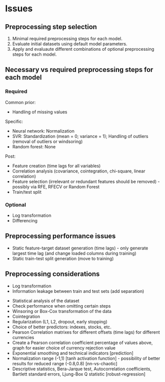 # Issues

## Preprocessing step selection

1. Minimal required preprocessing steps for each model.
2. Evaluate initial datasets using default model parameters.
3. Apply and evaluaute different combinations of optional preprocessing steps for each model.

## Necessary vs required preprocessing steps for each model

### Required

Common prior:
- Handling of missing values

Specific:
- Neural network: Normalization
- SVR: Standardization (mean = 0; variance = 1); Handling of outliers (removal of outliers or windsoring) 
- Random forest: None

Post:
- Feature creation (time lags for all variables)
- Correlation analysis (covariance, cointegration, chi-square, linear correlation)
- Feature selection (irrelevant or redundant features should be removed) - possibly via RFE, RFECV or Random Forest
- Train/test split

### Optional

- Log transformation
- Differencing

## Preprocessing performance issues

+ Static feature-target dataset generation (time lags) - only generate largest time lag (and change loaded columns during training)
+ Static train-test split generation (move to training)

## Preprocessing considerations

+ Log transformation
+ Information leakage between train and test sets (add separation)
- Statistical analysis of the dataset
- Check performance when omitting certain steps
- Winsoring or Box-Cox transformation of the data
- Cointegration
- Regularization (L1, L2, dropout, early stopping)
- Choice of better predictors: indexes, stocks, etc.
- Pearson Correlation matrixes for different offsets (time lags) for different currencies
- Create a Pearson correlation coefficient percentage of values above, graph for easier choice of currency rejection value
- Exponential smoothing and technical indicators [prediction]
- Normalization range (-1,1) [tanh activation function] - possibility of better results for reduced range (-0.8,0.8) [nn-vs-chaotic]
- Descriptive statistics, Bera-Jarque test, Autocorrelation coefficients, Bartlett standard errors, Ljung-Box Q statistic [robust-regression]

